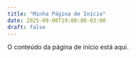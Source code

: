 ```yaml
---
title: "Minha Página de Início"
date: 2025-09-08T19:00:00-03:00
draft: false
---
```


O conteúdo da página de início está aqui.